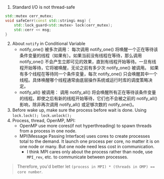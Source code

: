 1. Standard I/O is not thread-safe
```cpp
std::mutex cerr_mutex;
void safeCerr(const std::string& msg) {
    std::lock_guard<std::mutex> lock(cerr_mutex);
    std::cerr << msg;
}
```
2. About `notify` in Conditional Variable
    * notify_one() 被多次调用：
        每次调用 notify_one() 将唤醒一个正在等待该条件变量的线程（如果有）。如果当前没有线程在等待，那么调用 notify_one() 不会产生立即可见的效果，直到有线程开始等待。一旦有线程开始等待，它将被唤醒，无论之前有多少次 notify_one() 被调用。
        如果有多个线程在等待同一个条件变量，每次 notify_one() 只会唤醒其中一个线程。具体唤醒哪个线程通常由底层操作系统或运行时库的调度策略决定。
    * notify_all() 被调用：
        调用 notify_all() 将会唤醒所有正在等待该条件变量的线程。即使之后有新的线程开始等待，它们也不会被之前的 notify_all() 影响，除非再次调用 notify_all() 或足够次数的 notify_one()。
3. Before wake up, make sure the process before wait is done. Using `lock.lock(); lock.unlock();`
4. Process, thread, OpenMP, MPI:
   * OpenMP use more cores(if not hyperthreading) to spawn threads from a process in one node. 
   * MPI(Message Passing Interface) uses cores to create processes total to the demand. It launch one process per core, no matter it is on one node or many. But one node need less cost in communication.
     * I think MPI cares only about the process rather than node, use `MPI_rev`, etc. to communicate between processes.
  > Therefore, you'd better let `(process in MPI) * (threads in OMP) == core number`.